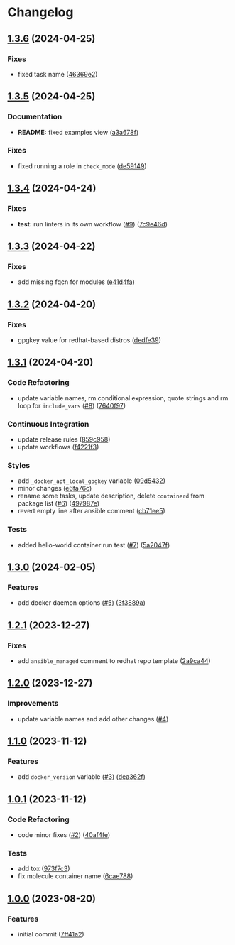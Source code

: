 # Changelog

## [1.3.6](https://github.com/antmelekhin/ansible-role-docker/compare/v1.3.5...v1.3.6) (2024-04-25)


### Fixes

* fixed task name ([46369e2](https://github.com/antmelekhin/ansible-role-docker/commit/46369e245b0877c39874fa94959ce4873f90f3de))

## [1.3.5](https://github.com/antmelekhin/ansible-role-docker/compare/v1.3.4...v1.3.5) (2024-04-25)


### Documentation

* **README:** fixed examples view ([a3a678f](https://github.com/antmelekhin/ansible-role-docker/commit/a3a678f8618604cfb991c680951f55288461f639))


### Fixes

* fixed running a role in `check_mode` ([de59149](https://github.com/antmelekhin/ansible-role-docker/commit/de5914931bea2fe5826773b49cb418cb07e3cde7))

## [1.3.4](https://github.com/antmelekhin/ansible-role-docker/compare/v1.3.3...v1.3.4) (2024-04-24)


### Fixes

* **test:** run linters in its own workflow ([#9](https://github.com/antmelekhin/ansible-role-docker/issues/9)) ([7c9e46d](https://github.com/antmelekhin/ansible-role-docker/commit/7c9e46d772fa2fb835eae476cab25affbb78f1b8))

## [1.3.3](https://github.com/antmelekhin/ansible-role-docker/compare/v1.3.2...v1.3.3) (2024-04-22)


### Fixes

* add missing fqcn for modules ([e41d4fa](https://github.com/antmelekhin/ansible-role-docker/commit/e41d4fa64b94d89ff292fa24e5d125a3f2d12300))

## [1.3.2](https://github.com/antmelekhin/ansible-role-docker/compare/v1.3.1...v1.3.2) (2024-04-20)


### Fixes

* gpgkey value for redhat-based distros ([dedfe39](https://github.com/antmelekhin/ansible-role-docker/commit/dedfe399faa64c10237c1d8ac2d0129e68163d1a))

## [1.3.1](https://github.com/antmelekhin/ansible-role-docker/compare/v1.3.0...v1.3.1) (2024-04-20)


### Code Refactoring

* update variable names, rm conditional expression, quote strings and rm loop for `include_vars` ([#8](https://github.com/antmelekhin/ansible-role-docker/issues/8)) ([7640f97](https://github.com/antmelekhin/ansible-role-docker/commit/7640f97fc3b25851dd89f86135904d32cfdbac87))


### Continuous Integration

* update release rules ([859c958](https://github.com/antmelekhin/ansible-role-docker/commit/859c958ad32976d21c7eff6d6490de1dbfb458c8))
* update workflows ([f4221f3](https://github.com/antmelekhin/ansible-role-docker/commit/f4221f32540cc5145dc44b2305c443a29f14f612))


### Styles

* add `_docker_apt_local_gpgkey` variable ([09d5432](https://github.com/antmelekhin/ansible-role-docker/commit/09d543246545ec64458b8e8e0f897872f7c31f4a))
* minor changes ([e6fa76c](https://github.com/antmelekhin/ansible-role-docker/commit/e6fa76c005f6408665709fbefccaf0a6a0b74bb5))
* rename some tasks, update description, delete `containerd` from package list ([#6](https://github.com/antmelekhin/ansible-role-docker/issues/6)) ([497987e](https://github.com/antmelekhin/ansible-role-docker/commit/497987eb88df30f8c8d2ad32da1c1a8343b30ba8))
* revert empty line after ansible comment ([cb71ee5](https://github.com/antmelekhin/ansible-role-docker/commit/cb71ee5973fc23ed7073eef4360c3e966aab6148))


### Tests

* added hello-world container run test ([#7](https://github.com/antmelekhin/ansible-role-docker/issues/7)) ([5a2047f](https://github.com/antmelekhin/ansible-role-docker/commit/5a2047f34c8a149fcd2d776bd295015273a8b0f0))

## [1.3.0](https://github.com/antmelekhin/ansible-role-docker/compare/v1.2.1...v1.3.0) (2024-02-05)


### Features

* add docker daemon options ([#5](https://github.com/antmelekhin/ansible-role-docker/issues/5)) ([3f3889a](https://github.com/antmelekhin/ansible-role-docker/commit/3f3889a16a30bb1cf4f54ffb0a82d6add3220d96))

## [1.2.1](https://github.com/antmelekhin/ansible-role-docker/compare/v1.2.0...v1.2.1) (2023-12-27)


### Fixes

* add `ansible_managed` comment to redhat repo template ([2a9ca44](https://github.com/antmelekhin/ansible-role-docker/commit/2a9ca4431781c8d29ec27c8427beae0bc94075f6))

## [1.2.0](https://github.com/antmelekhin/ansible-role-docker/compare/v1.1.0...v1.2.0) (2023-12-27)

### Improvements

* update variable names and add other changes ([#4](https://github.com/antmelekhin/ansible-role-docker/issues/4))

## [1.1.0](https://github.com/antmelekhin/ansible-role-docker/compare/v1.0.1...v1.1.0) (2023-11-12)

### Features

* add `docker_version` variable ([#3](https://github.com/antmelekhin/ansible-role-docker/issues/3)) ([dea362f](https://github.com/antmelekhin/ansible-role-docker/commit/dea362f97132a09ac0613eaec598fc08861957e7))

## [1.0.1](https://github.com/antmelekhin/ansible-role-docker/compare/v1.0.0...v1.0.1) (2023-11-12)

### Code Refactoring

* code minor fixes ([#2](https://github.com/antmelekhin/ansible-role-docker/issues/2)) ([40af4fe](https://github.com/antmelekhin/ansible-role-docker/commit/40af4fe4cb23c5bedcdb326af5edb6aeb995c46a))

### Tests

* add tox ([973f7c3](https://github.com/antmelekhin/ansible-role-docker/commit/973f7c3c0dfe0d9752ca0b11f0130ef42b3c40d6))
* fix molecule container name ([6cae788](https://github.com/antmelekhin/ansible-role-docker/commit/6cae7882ac1009f9a3b782f9f245b0c1c139fb16))

## [1.0.0](https://github.com/antmelekhin/ansible-role-docker/compare/...v1.0.0) (2023-08-20)

### Features

* initial commit ([7ff41a2](https://github.com/antmelekhin/ansible-role-docker/commit/7ff41a2d8cbcae3a86b1b22846724188faea41d2))
